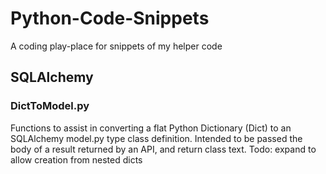 # Python-Code-Snippets
A coding play-place for snippets of my helper code
## SQLAlchemy
### DictToModel.py
Functions to assist in converting a flat Python Dictionary (Dict) to an SQLAlchemy model.py type class definition.
Intended to be passed the body of a result returned by an API, and return class text.
Todo: expand to allow creation from nested dicts
